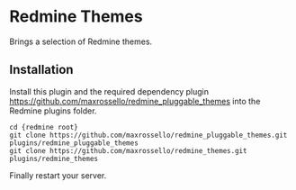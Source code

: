 # Redmine Themes

Brings a selection of Redmine themes.

## Installation 

Install this plugin and the required dependency plugin https://github.com/maxrossello/redmine_pluggable_themes into the Redmine plugins folder.

    cd {redmine root}
    git clone https://github.com/maxrossello/redmine_pluggable_themes.git plugins/redmine_pluggable_themes
    git clone https://github.com/maxrossello/redmine_themes.git plugins/redmine_themes

Finally restart your server.

